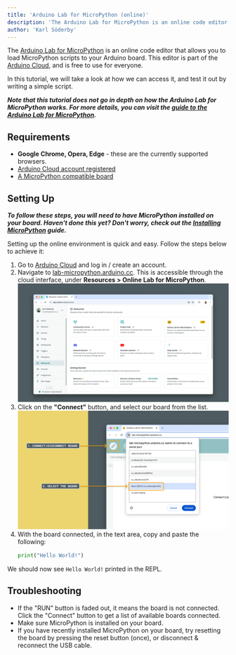 ```yaml
---
title: 'Arduino Lab for MicroPython (online)'
description: 'The Arduino Lab for MicroPython is an online code editor for writing and loading MicroPython scripts.'  
author: 'Karl Söderby'  
---
```


The [Arduino Lab for MicroPython](https://lab-micropython.arduino.cc/) is an online code editor that allows you to load MicroPython scripts to your Arduino board. This editor is part of the [Arduino Cloud](https://app.arduino.cc/), and is free to use for everyone.

In this tutorial, we will take a look at how we can access it, and test it out by writing a simple script.

***Note that this tutorial does not go in depth on how the Arduino Lab for MicroPython works. For more details, you can visit the [guide to the Arduino Lab for MicroPython](/micropython/environment/code-editor).***

## Requirements

- **Google Chrome, Opera, Edge** - these are the currently supported browsers.
- [Arduino Cloud account registered](https://login.arduino.cc/login)
- [A MicroPython compatible board](/micropython/first-steps/install-guide/#micropython-compatible-arduino-boards)

## Setting Up

***To follow these steps, you will need to have MicroPython installed on your board. Haven't done this yet? Don't worry, check out the [Installing MicroPython](/micropython/environment/code-editor) guide.***

Setting up the online environment is quick and easy. Follow the steps below to achieve it:

1. Go to [Arduino Cloud](https://app.arduino.cc/) and log in / create an account.
2. Navigate to [lab-micropython.arduino.cc](https://lab-micropython.arduino.cc/). This is accessible through the cloud interface, under **Resources > Online Lab for MicroPython**.
   ![Navigate to the editor.](assets/online-editor-access.png)
3. Click on the **"Connect"** button, and select our board from the list.
   ![Select your board](assets/connect-board.png)
4. With the board connected, in the text area, copy and paste the following:
   ```python
   print("Hello World!")
   ```

We should now see `Hello World!` printed in the REPL.

## Troubleshooting

- If the "RUN" button is faded out, it means the board is not connected. Click the "Connect" button to get a list of available boards connected.
- Make sure MicroPython is installed on your board.
- If you have recently installed MicroPython on your board, try resetting the board by pressing the reset button (once), or disconnect & reconnect the USB cable.

